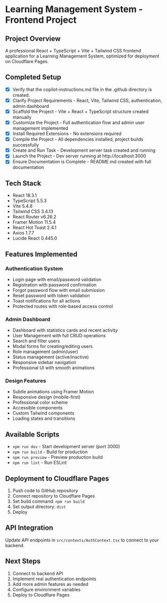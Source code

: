 # Learning Management System - Frontend Project

## Project Overview
A professional React + TypeScript + Vite + Tailwind CSS frontend application for a Learning Management System, optimized for deployment on Cloudflare Pages.

## Completed Setup

- [x] Verify that the copilot-instructions.md file in the .github directory is created.
- [x] Clarify Project Requirements - React, Vite, Tailwind CSS, authentication, admin dashboard
- [x] Scaffold the Project - Vite + React + TypeScript structure created manually
- [x] Customize the Project - Full authentication flow and admin user management implemented
- [x] Install Required Extensions - No extensions required
- [x] Compile the Project - All dependencies installed, project builds successfully
- [x] Create and Run Task - Development server task created and running
- [x] Launch the Project - Dev server running at http://localhost:3000
- [x] Ensure Documentation is Complete - README.md created with full documentation

## Tech Stack
- React 18.3.1
- TypeScript 5.5.3
- Vite 5.4.8
- Tailwind CSS 3.4.13
- React Router v6.26.2
- Framer Motion 11.5.4
- React Hot Toast 2.4.1
- Axios 1.7.7
- Lucide React 0.445.0

## Features Implemented

### Authentication System
- Login page with email/password validation
- Registration with password confirmation
- Forgot password flow with email submission
- Reset password with token validation
- Toast notifications for all actions
- Protected routes with role-based access control

### Admin Dashboard
- Dashboard with statistics cards and recent activity
- User Management with full CRUD operations
- Search and filter users
- Modal forms for creating/editing users
- Role management (admin/user)
- Status management (active/inactive)
- Responsive sidebar navigation
- Professional UI with smooth animations

### Design Features
- Subtle animations using Framer Motion
- Responsive design (mobile-first)
- Professional color scheme
- Accessible components
- Custom Tailwind components
- Loading states and transitions

## Available Scripts
- `npm run dev` - Start development server (port 3000)
- `npm run build` - Build for production
- `npm run preview` - Preview production build
- `npm run lint` - Run ESLint

## Deployment to Cloudflare Pages
1. Push code to GitHub repository
2. Connect repository to Cloudflare Pages
3. Set build command: `npm run build`
4. Set output directory: `dist`
5. Deploy

## API Integration
Update API endpoints in `src/contexts/AuthContext.tsx` to connect to your backend.

## Next Steps
1. Connect to backend API
2. Implement real authentication endpoints
3. Add more admin features as needed
4. Configure environment variables
5. Deploy to Cloudflare Pages
